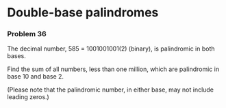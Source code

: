 # Double-base palindromes
### Problem 36

The decimal number, 585 = 1001001001(2) (binary), is palindromic in both bases.

Find the sum of all numbers, less than one million, which are palindromic in base 10 and base 2.

(Please note that the palindromic number, in either base, may not include leading zeros.)
